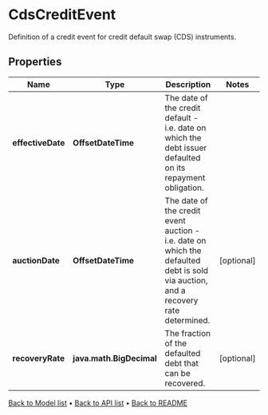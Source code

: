 

# CdsCreditEvent

Definition of a credit event for credit default swap (CDS) instruments.

## Properties

| Name | Type | Description | Notes |
|------------ | ------------- | ------------- | -------------|
|**effectiveDate** | **OffsetDateTime** | The date of the credit default - i.e. date on which the debt issuer defaulted on its repayment obligation. |  |
|**auctionDate** | **OffsetDateTime** | The date of the credit event auction - i.e. date on which the defaulted debt is sold via auction, and a recovery rate determined. |  [optional] |
|**recoveryRate** | **java.math.BigDecimal** | The fraction of the defaulted debt that can be recovered. |  [optional] |



[Back to Model list](../README.md#documentation-for-models) &#8226; [Back to API list](../README.md#documentation-for-api-endpoints) &#8226; [Back to README](../README.md)


